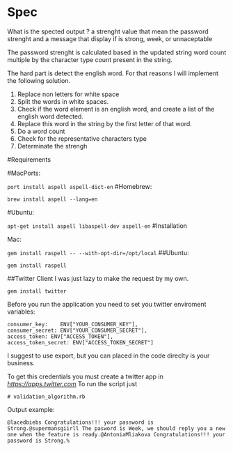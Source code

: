 # Spec

What is the spected output ?
a strenght value  that mean the password strenght 
and a message that display if is strong, week, or unnaceptable


The password strenght is calculated based in the updated string 
word count multiple by the character type count present in the string.


The hard part is detect the english word. For that reasons I will implement the 
following solution. 

1. Replace non letters for white space
2. Split the words in white spaces.
3. Check if the word element is an english word, and create a list of the english word detected.
4. Replace this word in the string by the first letter of that word.
5. Do a word count
6. Check for the representative characters type
7. Determinate the strengh


#Requirements

#MacPorts:

```port install aspell aspell-dict-en```
#Homebrew:

```brew install aspell --lang=en```

#Ubuntu:

```apt-get install aspell libaspell-dev aspell-en```
#Installation

Mac:

```gem install raspell -- --with-opt-dir=/opt/local```
##Ubuntu:

```gem install raspell```


##Twitter Client
I was just lazy to make the request by my own.

```gem install twitter```

Before you run the application you need to set you twitter enviroment variables:
```
consumer_key:    ENV["YOUR_CONSUMER_KEY"],
consumer_secret: ENV["YOUR_CONSUMER_SECRET"],
access_token: ENV["ACCESS_TOKEN"],
access_token_secret: ENV["ACCESS_TOKEN_SECRET"]
```
I suggest to use export, but you can placed in the code direclty is your business.

To get this credentials you must create a twitter app in *https://apps.twitter.com*
To run the script just 

```# validation_algorithm.rb```

Output example:
```
@lacedbiebs Congratulations!!! your password is Strong.@supermansgiirll The pasword is Week, we should reply you a new one when the feature is ready.@AntoniaMliakova Congratulations!!! your password is Strong.%  
```


